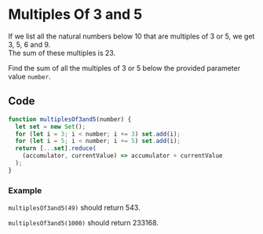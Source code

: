 # Multiples Of 3 and 5

If we list all the natural numbers below 10 that are multiples of 3 or 5, we get 3, 5, 6 and 9.   
The sum of these multiples is 23.

Find the sum of all the multiples of 3 or 5 below the provided parameter value `number`.

## Code

```js
function multiplesOf3and5(number) {
  let set = new Set();
  for (let i = 3; i < number; i += 3) set.add(i);
  for (let i = 5; i < number; i += 5) set.add(i);
  return [...set].reduce(
    (accumulator, currentValue) => accumulator + currentValue
  );
}
```

### Example

`multiplesOf3and5(49)` should return 543.

`multiplesOf3and5(1000)` should return 233168.